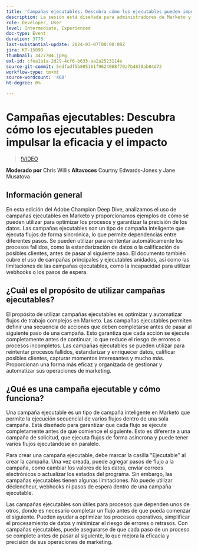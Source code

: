```yaml
---
title: 'Campañas ejecutables: Descubra cómo los ejecutables pueden impulsar la eficacia y el impacto'
description: La sesión está diseñada para administradores de Marketo y profesionales de las operaciones de campaña y se centra en comprender e implementar campañas ejecutables para añadir valor a las campañas y programas, crear eficiencia e impulsar el crecimiento.
role: Developer, User
level: Intermediate, Experienced
doc-type: Event
duration: 3778
last-substantial-update: 2024-03-07T00:00:00Z
jira: KT-15098
thumbnail: 3427704.jpeg
exl-id: cfea1a1a-2d29-4cf6-b633-aa2a2523114e
source-git-commit: 5edfadf5b805161f9624068f70a7b4830ab84d72
workflow-type: tm+mt
source-wordcount: '468'
ht-degree: 0%

---
```


# Campañas ejecutables: Descubra cómo los ejecutables pueden impulsar la eficacia y el impacto

>[!VIDEO](https://video.tv.adobe.com/v/3427704/?learn=on)

**Moderado por** Chris Willis
**Altavoces** Courtny Edwards-Jones y Jane Musatova

## Información general

En esta edición del Adobe Champion Deep Dive, analizamos el uso de campañas ejecutables en Marketo y proporcionamos ejemplos de cómo se pueden utilizar para optimizar los procesos y garantizar la precisión de los datos. Las campañas ejecutables son un tipo de campaña inteligente que ejecuta flujos de forma sincrónica, lo que permite dependencias entre diferentes pasos. Se pueden utilizar para reintentar automáticamente los procesos fallidos, como la estandarización de datos o la calificación de posibles clientes, antes de pasar al siguiente paso. El documento también cubre el uso de campañas principales y ejecutables anidados, así como las limitaciones de las campañas ejecutables, como la incapacidad para utilizar webhooks o los pasos de espera.

## ¿Cuál es el propósito de utilizar campañas ejecutables?

El propósito de utilizar campañas ejecutables es optimizar y automatizar flujos de trabajo complejos en Marketo. Las campañas ejecutables permiten definir una secuencia de acciones que deben completarse antes de pasar al siguiente paso de una campaña. Esto garantiza que cada acción se ejecute completamente antes de continuar, lo que reduce el riesgo de errores o procesos incompletos. Las campañas ejecutables se pueden utilizar para reintentar procesos fallidos, estandarizar y enriquecer datos, calificar posibles clientes, capturar momentos interesantes y mucho más. Proporcionan una forma más eficaz y organizada de gestionar y automatizar sus operaciones de marketing.

## ¿Qué es una campaña ejecutable y cómo funciona?

Una campaña ejecutable es un tipo de campaña inteligente en Marketo que permite la ejecución secuencial de varios flujos dentro de una sola campaña. Está diseñado para garantizar que cada flujo se ejecute completamente antes de que comience el siguiente. Esto es diferente a una campaña de solicitud, que ejecuta flujos de forma asíncrona y puede tener varios flujos ejecutándose en paralelo.

Para crear una campaña ejecutable, debe marcar la casilla &quot;Ejecutable&quot; al crear la campaña. Una vez creada, puede agregar pasos de flujo a la campaña, como cambiar los valores de los datos, enviar correos electrónicos o actualizar los estados del programa. Sin embargo, las campañas ejecutables tienen algunas limitaciones. No puede utilizar déclencheur, webhooks ni pasos de espera dentro de una campaña ejecutable.

Las campañas ejecutables son útiles para procesos que dependen unos de otros, donde es necesario completar un flujo antes de que pueda comenzar el siguiente. Pueden ayudar a optimizar los procesos operativos, simplificar el procesamiento de datos y minimizar el riesgo de errores o retrasos. Con campañas ejecutables, puede asegurarse de que cada paso de un proceso se complete antes de pasar al siguiente, lo que mejora la eficacia y precisión de sus operaciones de marketing.